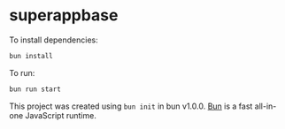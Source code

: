 # superappbase

To install dependencies:

```bash
bun install
```

To run:

```bash
bun run start
```

This project was created using `bun init` in bun v1.0.0. [Bun](https://bun.sh) is a fast all-in-one JavaScript runtime.
